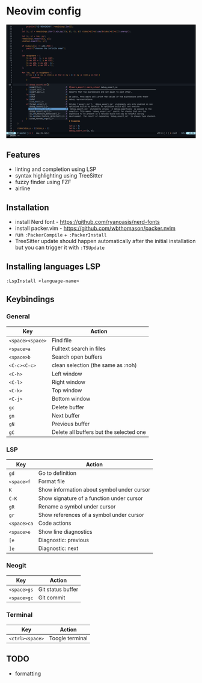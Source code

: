 # Neovim config

![screenshot](assets/screenshot.png)

## Features

 - linting and completion using LSP
 - syntax highlighting using TreeSitter
 - fuzzy finder using FZF
 - airline

## Installation

 - install Nerd font - https://github.com/ryanoasis/nerd-fonts
 - install packer.vim - https://github.com/wbthomason/packer.nvim
 - run `:PackerCompile` + `:PackerInstall`
 - TreeSitter update should happen automatically after the initial installation but you can trigger it with `:TSUpdate`

## Installing languages LSP

```
:LspInstall <language-name>
```

## Keybindings

### General

| Key                   | Action                                        |
|-----------------------|-----------------------------------------------|
| `<space><space>`      | Find file                                     |
| `<space>a`            | Fulltext search in files                      |
| `<space>b`            | Search open buffers                           |
| `<C-c><C-c>`          | clean selection (the same as :noh)            |
| `<C-h>`               | Left window                                   |
| `<C-l>`               | Right window                                  |
| `<C-k>`               | Top window                                    |
| `<C-j>`               | Bottom window                                 |
| `gc`                  | Delete buffer                                 |
| `gn`                  | Next buffer                                   |
| `gN`                  | Previous buffer                               |
| `gC`                  | Delete all buffers but the selected one       |

### LSP

| Key                   | Action                                        |
|-----------------------|-----------------------------------------------|
| `gd`                  | Go to definition                              |
| `<space>f`            | Format file                                   |
| `K`                   | Show information about symbol under cursor    |
| `C-K`                 | Show signature of a function under cursor     |
| `gR`                  | Rename a symbol under cursor                  |
| `gr`                  | Show references of a symbol under cursor      |
| `<space>ca`           | Code actions                                  |
| `<space>e`            | Show line diagnostics                         |
| `[e`                  | Diagnostic: previous                          |
| `]e`                  | Diagnostic: next                              |

### Neogit

| Key                   | Action                                        |
|-----------------------|-----------------------------------------------|
| `<space>gs`           | Git status buffer                             |
| `<space>gc`           | Git commit                                    |

### Terminal

| Key                   | Action                                        |
|-----------------------|-----------------------------------------------|
| `<ctrl><space>`       | Toogle terminal                               |

## TODO

 - formatting
